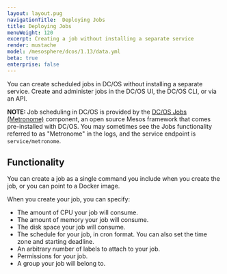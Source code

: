 ```yaml
---
layout: layout.pug
navigationTitle:  Deploying Jobs
title: Deploying Jobs
menuWeight: 120
excerpt: Creating a job without installing a separate service
render: mustache
model: /mesosphere/dcos/1.13/data.yml
beta: true
enterprise: false
---
```


You can create scheduled jobs in DC/OS without installing a separate service. Create and administer jobs in the DC/OS UI, the DC/OS CLI, or via an API.

<p class="message--note"><strong>NOTE: </strong>Job scheduling in DC/OS is provided by the <a href="https://github.com/dcos/metronome">DC/OS Jobs (Metronome)</a> component, an open source Mesos framework that comes pre-installed with DC/OS. You may sometimes see the Jobs functionality referred to as "Metronome" in the logs, and the service endpoint is <code>service/metronome</code>.</p>

## Functionality

You can create a job as a single command you include when you create the job, or you can point to a Docker image.

When you create your job, you can specify:

* The amount of CPU your job will consume.
* The amount of memory your job will consume.
* The disk space your job will consume.
* The schedule for your job, in cron format. You can also set the time zone and starting deadline.
* An arbitrary number of labels to attach to your job.
* Permissions for your job.
* A group your job will belong to.
